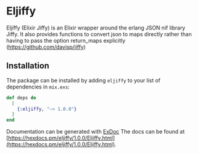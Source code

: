 # Eljiffy

Eljiffy (Elixir Jiffy) is an Elixir wrapper around the erlang JSON nif library Jiffy.
It also provides functions to convert json to maps directly rather than having to pass the option return_maps explicitly
(https://github.com/davisp/jiffy)

## Installation

The package can be installed
by adding `eljiffy` to your list of dependencies in `mix.exs`:

```elixir
def deps do
  [
    {:eljiffy, "~> 1.0.0"}
  ]
end
```

Documentation can be generated with [ExDoc](https://github.com/elixir-lang/ex_doc)
The docs can be found at [https://hexdocs.pm/eljiffy/1.0.0/Eljiffy.html](https://hexdocs.pm/eljiffy/1.0.0/Eljiffy.html).

